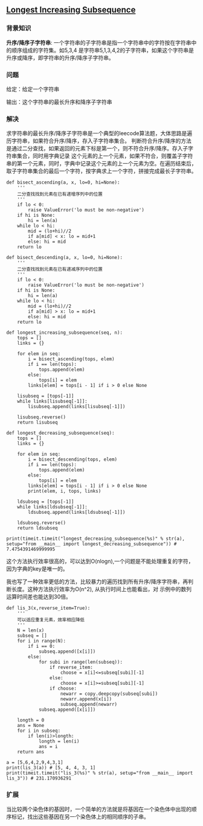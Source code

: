## [Longest Increasing Subsequence](http://rosalind.info/problems/lgis/)

### 背景知识

**升序/降序子字符串**: 一个字符串的子字符串是指一个字符串中的字符按在字符串中的顺序组成的字符集。如5,3,4
是字符串5,1,3,4,2的子字符串，如果这个字符串是升序或降序，即字符串的升序/降序子字符串。

### 问题

给定：给定一个字符串

输出：这个字符串的最长升序和降序子字符串

### 解决

求字符串的最长升序/降序子字符串是一个典型的leecode算法题，大体思路是遍历字符串，如果符合升序/降序，存入子字符串集合。
判断符合升序/降序的方法是通过二分查找，如果返回的元素下标是第一个，则不符合升序/降序。存入子字符串集合，同时用字典记录
这个元素的上一个元素，如果不符合，则覆盖子字符串的第一个元素，同时，字典中记录这个元素的上一个元素为空。在遍历结束后，
取子字符串集合的最后一个字符，按字典求上一个字符，拼接完成最长子字符串。

    def bisect_ascending(a, x, lo=0, hi=None):
        '''
        二分查找找到元素在已有递增序列中的位置
        '''
        if lo < 0:
            raise ValueError('lo must be non-negative')
        if hi is None:
            hi = len(a)
        while lo < hi:
            mid = (lo+hi)//2
            if a[mid] < x: lo = mid+1
            else: hi = mid
        return lo

    def bisect_descending(a, x, lo=0, hi=None):
        '''
        二分查找找到元素在已有递减序列中的位置
        '''
        if lo < 0:
            raise ValueError('lo must be non-negative')
        if hi is None:
            hi = len(a)
        while lo < hi:
            mid = (lo+hi)//2
            if a[mid] > x: lo = mid+1
            else: hi = mid
        return lo

    def longest_increasing_subsequence(seq, n):
        tops = []
        links = {}

        for elem in seq:
            i = bisect_ascending(tops, elem)
            if i == len(tops):
                tops.append(elem)
            else:
                tops[i] = elem
            links[elem] = tops[i - 1] if i > 0 else None

        lisubseq = [tops[-1]]
        while links[lisubseq[-1]]:
            lisubseq.append(links[lisubseq[-1]])

        lisubseq.reverse()
        return lisubseq

    def longest_decreasing_subsequence(seq):
        tops = []
        links = {}

        for elem in seq:
            i = bisect_descending(tops, elem)
            if i == len(tops):
                tops.append(elem)
            else:
                tops[i] = elem
            links[elem] = tops[i - 1] if i > 0 else None
            print(elem, i, tops, links)

        ldsubseq = [tops[-1]]
        while links[ldsubseq[-1]]:
            ldsubseq.append(links[ldsubseq[-1]])

        ldsubseq.reverse()
        return ldsubseq

    print(timeit.timeit("longest_decreasing_subsequence(%s)" % str(a), setup="from __main__ import longest_decreasing_subsequence")) # 7.4754391469999995

这个方法执行效率很高的，可以达到O(nlogn),一个问题是不能处理重复的字符，因为字典的key是唯一的。

我也写了一种效率更低的方法，比较暴力的遍历找到所有升序/降序字符串，再判断长度。这种方法执行效率为O(n^2), 从执行时间上也能看出，对
示例中的数列运算时间差也能达到30倍。

    def lis_3(x,reverse_item=True):
        '''
        可以适应重复元素，效率相应降低
        '''
        N = len(x)
        subseq = []
        for i in range(N):
            if i == 0:
                subseq.append([x[i]])
            else:
                for subi in range(len(subseq)):
                    if reverse_item:
                        choose = x[i]<=subseq[subi][-1]
                    else:
                        choose = x[i]>=subseq[subi][-1]
                    if choose:
                        newarr = copy.deepcopy(subseq[subi])
                        newarr.append(x[i])
                        subseq.append(newarr)
                subseq.append([x[i]])

        longth = 0
        ans = None
        for i in subseq:
            if len(i)>longth:
                longth = len(i)
                ans = i
        return ans

    a = [5,6,4,2,9,4,3,1]
    print(lis_3(a)) # [5, 4, 4, 3, 1]
    print(timeit.timeit("lis_3(%s)" % str(a), setup="from __main__ import lis_3")) # 231.170936291

### 扩展

当比较两个染色体的基因时，一个简单的方法就是将基因在一个染色体中出现的顺序标记，找出这些基因在另一个染色体上的相同顺序的子串。
